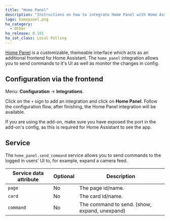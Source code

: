 ```yaml
---
title: "Home Panel"
description: "Instructions on how to integrate Home Panel with Home Assistant."
logo: homepanel.png
ha_category:
  - Other
ha_release: 0.101
ha_iot_class: Local Polling
---
```


[Home Panel](https://timmo.dev/home-panel/) is a customizable, themeable
interface which acts as an additional frontend for Home Assistant. The
`home_panel` integration allows you to send commands to it's UI as well as
monitor the changes in config.

## Configuration via the frontend

Menu: **Configuration** -> **Integrations**.

Click on the `+` sign to add an integration and click on **Home Panel**.
Follow the configuration flow, after finishing, the Home Panel
integration will be available.

If you are using the add-on, make sure you have exposed the port in the
add-on's config, as this is required for Home Assistant to see the app.

## Service

The `home_panel.send_command` service allows you to send commands to the
logged in users' UI to, for example, expand a camera feed.

| Service data attribute | Optional | Description                                   |
| ---------------------- | -------- | --------------------------------------------- |
| `page`                 | No       | The page id/name.                             |
| `card`                 | No       | The card id/name.                             |
| `command`              | No       | The command to send. (show, expand, unexpand) |

